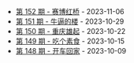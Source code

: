 * [第 152 期 - 赛博红桥](https://weekly.tw93.fun/posts/152-赛博红桥) - 2023-11-06
* [第 151 期 - 牛逼的楼](https://weekly.tw93.fun/posts/151-牛逼的楼) - 2023-10-29
* [第 150 期 - 重庆雄起](https://weekly.tw93.fun/posts/150-重庆雄起) - 2023-10-22
* [第 149 期 - 吃个素食](https://weekly.tw93.fun/posts/149-吃个素食) - 2023-10-15
* [第 148 期 - 开车回家](https://weekly.tw93.fun/posts/148-开车回家) - 2023-10-09
